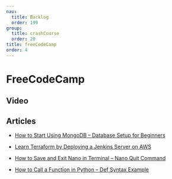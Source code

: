 ```yaml
---
nav:
  title: Backlog
  order: 199
group:
  title: crashCourse
  order: 20
title: freeCodeCamp
order: 4
---
```


# FreeCodeCamp

## Video



## Articles

- [How to Start Using MongoDB – Database Setup for Beginners](https://www.freecodecamp.org/news/how-to-start-using-mongodb/)
- [Learn Terraform by Deploying a Jenkins Server on AWS](https://www.freecodecamp.org/news/learn-terraform-by-deploying-jenkins-server-on-aws/)

- [How to Save and Exit Nano in Terminal – Nano Quit Command](https://www.freecodecamp.org/news/how-to-save-and-exit-nano-in-terminal-nano-quit-command/)
- [How to Call a Function in Python – Def Syntax Example](https://www.freecodecamp.org/news/how-to-call-a-function-in-python-def-syntax-example/)

